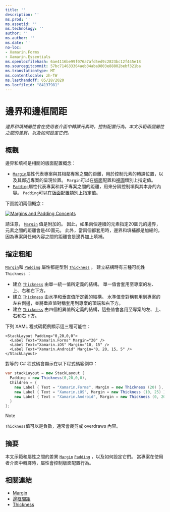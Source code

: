 ```yaml
---
title: ''
description: ''
ms.prod: ''
ms.assetid: ''
ms.technology: ''
author: ''
ms.author: ''
ms.date: ''
no-loc:
- Xamarin.Forms
- Xamarin.Essentials
ms.openlocfilehash: 6ae4116be99f076a7afd5ed9c2823bc12f445e18
ms.sourcegitcommit: 57bc714633364aeb34aba9803e88802bebf321ba
ms.translationtype: MT
ms.contentlocale: zh-TW
ms.lasthandoff: 05/28/2020
ms.locfileid: "84137981"
---
```

# <a name="margin-and-padding"></a>邊界和邊框間距

_邊界和填補屬性會在使用者介面中轉譯元素時，控制配置行為。本文示範兩個屬性之間的差異，以及如何設定它們。_

## <a name="overview"></a>概觀

邊界和填補是相關的版面配置概念：

- [`Margin`](xref:Xamarin.Forms.View.Margin)屬性代表專案與其相鄰專案之間的距離，用於控制元素的轉譯位置，以及其鄰近專案的呈現位置。 `Margin`可以在[版面](~/xamarin-forms/user-interface/controls/layouts.md)配置和[視圖](~/xamarin-forms/user-interface/controls/views.md)類別上指定值。
- [`Padding`](xref:Xamarin.Forms.Layout.Padding)屬性代表專案和其子專案之間的距離，用來分隔控制項與其本身的內容。 `Padding`可以在[版面](~/xamarin-forms/user-interface/controls/layouts.md)配置類別上指定值。

下圖說明兩個概念：

[![](margin-and-padding-images/margins-and-padding-sml.png "Margins and Padding Concepts")](margin-and-padding-images/margins-and-padding.png#lightbox "Margins and Padding Concepts")

請注意， [`Margin`](xref:Xamarin.Forms.View.Margin) 值是附加的。 因此，如果兩個連續的元素指定20圖元的邊界，元素之間的距離會是40圖元。 此外，當兩個都套用時，邊界和填補都是加總的，因為專案與任何內容之間的距離會是邊界加上填補。

## <a name="specifying-a-thickness"></a>指定粗細

[`Margin`](xref:Xamarin.Forms.View.Margin)和 [`Padding`](xref:Xamarin.Forms.Layout.Padding) 屬性都是型別 [`Thickness`](xref:Xamarin.Forms.Thickness) 。 建立結構時有三種可能性 `Thickness` ：

- 建立 [`Thickness`](xref:Xamarin.Forms.Thickness) 由單一統一值所定義的結構。 單一值會套用至專案的左、上、右和右下方。
- 建立 [`Thickness`](xref:Xamarin.Forms.Thickness) 由水準和垂直值所定義的結構。 水準值會對稱套用到專案的左右側邊，並將垂直值對稱套用到專案的頂端和右下方。
- 建立 [`Thickness`](xref:Xamarin.Forms.Thickness) 由四個相異值所定義的結構，這些值會套用至專案的左、上、右和右下方。

下列 XAML 程式碼範例顯示這三種可能性：

```xaml
<StackLayout Padding="0,20,0,0">
  <Label Text="Xamarin.Forms" Margin="20" />
  <Label Text="Xamarin.iOS" Margin="10, 15" />
  <Label Text="Xamarin.Android" Margin="0, 20, 15, 5" />
</StackLayout>
```

對等的 C# 程式碼會顯示在以下程式碼範例中：

```csharp
var stackLayout = new StackLayout {
  Padding = new Thickness(0,20,0,0),
  Children = {
    new Label { Text = "Xamarin.Forms", Margin = new Thickness (20) },
    new Label { Text = "Xamarin.iOS", Margin = new Thickness (10, 25) },
    new Label { Text = "Xamarin.Android", Margin = new Thickness (0, 20, 15, 5) }
  }
};
```

> [!NOTE]
> `Thickness`值可以是負數，通常會裁剪或 overdraws 內容。

## <a name="summary"></a>摘要

本文示範和屬性之間的差異 [`Margin`](xref:Xamarin.Forms.View.Margin) [`Padding`](xref:Xamarin.Forms.Layout.Padding) ，以及如何設定它們。 當專案在使用者介面中轉譯時，屬性會控制版面配置行為。

## <a name="related-links"></a>相關連結

- [Margin](xref:Xamarin.Forms.View.Margin)
- [邊框間距](xref:Xamarin.Forms.Layout.Padding)
- [Thickness](xref:Xamarin.Forms.Thickness)
